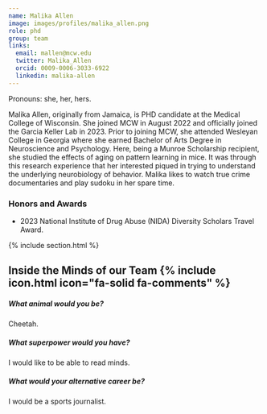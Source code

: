 ```yaml
---
name: Malika Allen
image: images/profiles/malika_allen.png
role: phd
group: team
links:
  email: mallen@mcw.edu
  twitter: Malika_Allen
  orcid: 0009-0006-3033-6922
  linkedin: malika-allen
---
```

Pronouns: she, her, hers.

Malika Allen, originally from Jamaica, is PHD candidate at the Medical College of Wisconsin. She joined MCW in August 2022 and officially joined the Garcia Keller Lab in 2023. Prior to joining MCW, she attended Wesleyan College in Georgia where she earned Bachelor of Arts Degree in Neuroscience and Psychology. Here, being a Munroe Scholarship recipient, she studied the effects of aging on pattern learning in mice. It was through this research experience that her interested piqued in trying to understand the underlying neurobiology of behavior. Malika likes to watch true crime documentaries and play sudoku in her spare time.

### Honors and Awards

- 2023 National Institute of Drug Abuse (NIDA) Diversity Scholars Travel Award.

{% include section.html %}
##  Inside the Minds of our Team {% include icon.html icon="fa-solid fa-comments" %}

##### What animal would you be?

Cheetah.

##### What superpower would you have?
I would like to be able to read minds.

##### What would your alternative career be?
I would be a sports journalist. 

 
